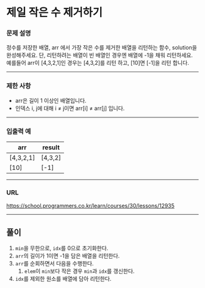 # 제일 작은 수 제거하기

### 문제 설명

정수를 저장한 배열, arr 에서 가장 작은 수를 제거한 배열을 리턴하는 함수, solution을 완성해주세요. 단, 리턴하려는 배열이 빈 배열인 경우엔 배열에 -1을 채워 리턴하세요. 예를들어 arr이 [4,3,2,1]인 경우는 [4,3,2]를 리턴 하고, [10]면 [-1]을 리턴 합니다.

-----------
### 제한 사항

- arr은 길이 1 이상인 배열입니다.
- 인덱스 i, j에 대해 i ≠ j이면 arr[i] ≠ arr[j] 입니다.

-----------
### 입출력 예

| arr       | result   |
|-----------|----------|
| [4,3,2,1] | [4,3,2]  |
| [10]      | [-1]     |

-----------
### URL

https://school.programmers.co.kr/learn/courses/30/lessons/12935

-----------
## 풀이
1. `min`을 무한으로, `idx`를 0으로 초기화한다.
2. `arr`의 길이가 1이면 -1을 담은 배열을 리턴한다.
3. `arr`를 순회하면서 다음을 수행한다.
   1. `elem`이 `min`보다 작은 경우 `min`과 `idx`를 갱신한다.
4. `idx`를 제외한 원소를 배열에 담아 리턴한다.